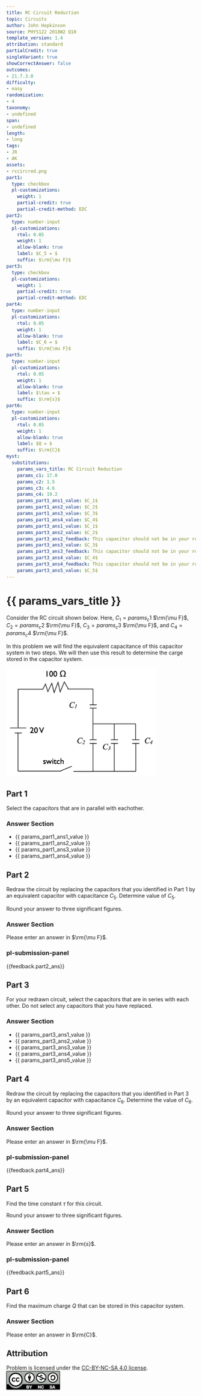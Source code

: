 ```yaml
---
title: RC Circuit Reduction
topic: Circuits
author: John Hopkinson
source: PHYS122 2018W2 Q10
template_version: 1.4
attribution: standard
partialCredit: true
singleVariant: true
showCorrectAnswer: false
outcomes:
- 21.7.3.0
difficulty:
- easy
randomization:
- 4
taxonomy:
- undefined
span:
- undefined
length:
- long
tags:
- JR
- AK
assets:
- rccircred.png
part1:
  type: checkbox
  pl-customizations:
    weight: 1
    partial-credit: true
    partial-credit-method: EDC
part2:
  type: number-input
  pl-customizations:
    rtol: 0.05
    weight: 1
    allow-blank: true
    label: $C_5 = $
    suffix: $\rm{\mu F}$
part3:
  type: checkbox
  pl-customizations:
    weight: 1
    partial-credit: true
    partial-credit-method: EDC
part4:
  type: number-input
  pl-customizations:
    rtol: 0.05
    weight: 1
    allow-blank: true
    label: $C_6 = $
    suffix: $\rm{\mu F}$
part5:
  type: number-input
  pl-customizations:
    rtol: 0.05
    weight: 1
    allow-blank: true
    label: $\tau = $
    suffix: $\rm{s}$
part6:
  type: number-input
  pl-customizations:
    rtol: 0.05
    weight: 1
    allow-blank: true
    label: $Q = $
    suffix: $\rm{C}$
myst:
  substitutions:
    params_vars_title: RC Circuit Reduction
    params_c1: 17.0
    params_c2: 1.5
    params_c3: 4.6
    params_c4: 19.2
    params_part1_ans1_value: $C_1$
    params_part1_ans2_value: $C_2$
    params_part1_ans3_value: $C_3$
    params_part1_ans4_value: $C_4$
    params_part3_ans1_value: $C_1$
    params_part3_ans2_value: $C_2$
    params_part3_ans2_feedback: This capacitor should not be in your redrawn circuit.
    params_part3_ans3_value: $C_3$
    params_part3_ans3_feedback: This capacitor should not be in your redrawn circuit.
    params_part3_ans4_value: $C_4$
    params_part3_ans4_feedback: This capacitor should not be in your redrawn circuit.
    params_part3_ans5_value: $C_5$
---
```

# {{ params_vars_title }}
Consider the RC circuit shown below. Here, $C_1 = {{ params_c1 }}$ $\rm{\mu F}$, $C_2 = {{ params_c2 }}$ $\rm{\mu F}$, $C_3 = {{ params_c3 }}$ $\rm{\mu F}$, and $C_4 = {{ params_c4 }}$ $\rm{\mu F}$.

In this problem we will find the equivalent capacitance of this capacitor system in two steps. We will then use this result to determine the carge stored in the capacitor system.

<img src="rccircred.png" width=400 alt="A circuit diagram showing a 20 volt battery with its long teminal connected to a 100 ohm resistor that is connected to a capacitor with capacitance C1. After the capacitor, the circuit splits into three paths. One is connected to a capacitor with capacitance C2, another is connected to a capacitor with capacitance C3, and another is connected to a capacitor with capacitance C4. The paths then come together and connect to a switch, which is connected back to the short terminal the battery.">

## Part 1

Select the capacitors that are in parallel with eachother.

### Answer Section

- {{ params_part1_ans1_value }}
- {{ params_part1_ans2_value }}
- {{ params_part1_ans3_value }}
- {{ params_part1_ans4_value }}

## Part 2

Redraw the circuit by replacing the capacitors that you identified in Part 1 by an equivalent capacitor with capacitance $C_5$. Determine value of $C_5$.

Round your answer to three significant figures.

### Answer Section

Please enter an answer in $\rm{\mu F}$.

### pl-submission-panel

{{feedback.part2_ans}}

## Part 3

For your redrawn circuit, select the capacitors that are in series with each other. Do not select any capacitors that you have replaced.

### Answer Section

- {{ params_part3_ans1_value }}
- {{ params_part3_ans2_value }}
- {{ params_part3_ans3_value }}
- {{ params_part3_ans4_value }}
- {{ params_part3_ans5_value }}

## Part 4

Redraw the circuit by replacing the capacitors that you identified in Part 3 by an equivalent capacitor with capacitance $C_6$. Determine the value of $C_6$.

Round your answer to three significant figures.

### Answer Section

Please enter an answer in $\rm{\mu F}$.

### pl-submission-panel

{{feedback.part4_ans}}

## Part 5

Find the time constant $\tau$ for this circuit.

Round your answer to three significant figures.

### Answer Section

Please enter an answer in $\rm{s}$.

### pl-submission-panel

{{feedback.part5_ans}}

## Part 6

Find the maximum charge $Q$ that can be stored in this capacitor system.

### Answer Section

Please enter an answer in $\rm{C}$.

## Attribution

Problem is licensed under the [CC-BY-NC-SA 4.0 license](https://creativecommons.org/licenses/by-nc-sa/4.0/).<br> ![The Creative Commons 4.0 license requiring attribution-BY, non-commercial-NC, and share-alike-SA license.](https://raw.githubusercontent.com/firasm/bits/master/by-nc-sa.png)
